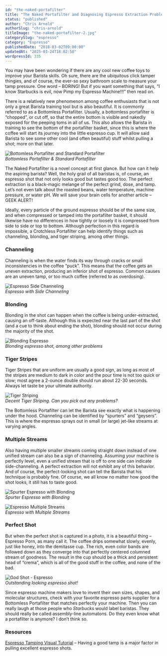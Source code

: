 ```yaml
---
id: "the-naked-portafilter"
title: "The Naked Portafilter and Diagnosing Espresso Extraction Problems"
status: "published"
author: "Chris Arnold"
authorSlug: "chris-arnold"
titleImage: "the-naked-portafilter-2.jpg"
categorySlug: "espresso"
category: "Espresso"
publishedDate: "2018-03-02T09:00:00"
updatedAt: "2025-03-24T18:02:50"
wordpressId: 335
---
```


You may have been wondering if there are any cool new coffee toys to improve your Barista skills. Oh sure, there are the ubiquitous click tamper thingies, and of course, the ever-so sexy bathroom scale to measure your tamp pressure. One word – BORING! But if you want something that says, “I know Starbucks is evil, now Pimp my Espresso Machine!!!” then read on.

There is a relatively new phenomenon among coffee enthusiasts that is not only a great Barista training tool but is also beautiful. It is commonly referred to as a Bottomless Portafilter. Usually, a bottomless portafilter is “chopped”, or cut off, so that the entire bottom is visible and nakedly exposed for the peeping toms in all of us. This also allows the Barista in training to see the bottom of the portafilter basket, since this is where the coffee will start its journey into the little espresso cup. It will allow said Barista to see some other cool (and often beautiful) stuff whilst pulling a shot; more on that later.

![Bottomless Portafilter and Standard Portafilter](bottomless-portafilter1.jpg)  
*Bottomless Portafilter & Standard Portafilter*

The Naked Portafilter is a novel concept at first glance. But how can it help the aspiring barista? Well, the holy grail of all baristas is, of course, an espresso shot that not only looks good but tastes good too. The perfect extraction is a black-magic melange of the perfect grind, dose, and tamp. Let’s not even talk about the roasted beans, water temperature, machine pressure, or water pH. We will save your brain cells for another article – GEEK ALERT!

Ideally, every particle of the ground espresso should be of the same size, and when compressed or tamped into the portafilter basket, it should likewise have no differences in how tightly or loosely it is compressed from side to side or top to bottom. Although perfection in this regard is impossible, a Crotchless Portafilter can help identify things such as channeling, blonding, and tiger striping, among other things.

### Channeling

Channeling is when the water finds its way through cracks or small inconsistencies in the coffee “puck”. This means that the coffee gets an uneven extraction, producing an inferior shot of espresso. Common causes are an uneven tamp, or too much coffee (referred to as overdosing).

![Espresso Side Channeling](side-channeling1.jpg)  
*Espresso with Side Channeling*

### Blonding

Blonding in the shot can happen when the coffee is being under-extracted, causing an off-taste. Although this is expected near the last part of the shot (and a cue to think about ending the shot), blonding should not occur during the majority of the shot.

![Blonding Espresso](espresso-blonding-shot1.jpg)  
*Blonding espresso shot, among other problems*

### Tiger Stripes

Tiger Stripes that are uniform are usually a good sign, as long as most of the stripes are medium to dark in color and the pour time is not too quick or slow; most agree a 2-ounce double should run about 22-30 seconds. Always let taste be your ultimate authority.

![Tiger Striping](tiger-striping1.jpg)  
*Decent Tiger Striping. Can you pick out any problems?*

The Bottomless Portafilter can let the Barista see exactly what is happening under the hood. Channeling can be identified by “spurters” and “geysers”. This is where the espresso sprays out in small (or large) jet-like streams at varying angles.

### Multiple Streams

Also having multiple smaller streams coming straight down instead of one unified stream can also be a sign of channeling. Assuming your machine is perfectly level, even a unified stream that is off to one side can indicate side-channeling. A perfect extraction will not exhibit any of this behavior. And of course, the perfect-looking shot can tell the Barista that his technique is probably fine. Of course, we all know no matter how good the shot looks, it still has to taste good.

![Spurter Espresso with Blonding](espresso-spurter-blonding2.jpg)  
*Spurter Espresso with Blonding*

![Espresso Multiple Streams](espresso-multiple-streams1.jpg)  
*Espresso with Multiple Streams*

### Perfect Shot

But when the perfect shot is captured in a photo, it is a beautiful thing – Espresso Porn, as many call it. The coffee drips somewhat slowly, evenly, just like honey, into the demitasse cup. The rich, even color bands are followed down as they converge into that perfectly centered columned stream of goodness. The result in the cup should be a thick and persistent head of “crema”, which is all of the good stuff in the coffee, and none of the bad.

![God Shot - Espresso](god-shot1.jpg)  
*Outstanding looking espresso shot!*

Since espresso machine makers love to invent their own sizes, shapes, and molecular structures, check with your favorite espresso parts supplier for a Bottomless Portafilter that matches perfectly your machine. Then you can really laugh at those people who *Starbucks* would label baristas. They should really be called assembly-line automatons. Do they even know what a portafilter is anymore? I don’t think so.

### Resources

[Espresso Tamping Visual Tutorial](http://ineedcoffee.com/espresso-tamping/) – Having a good tamp is a major factor in pulling excellent espresso shots.